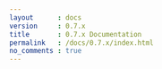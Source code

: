 ```yaml
---
layout      : docs
version     : 0.7.x
title       : 0.7.x Documentation
permalink   : /docs/0.7.x/index.html
no_comments : true
---
```


